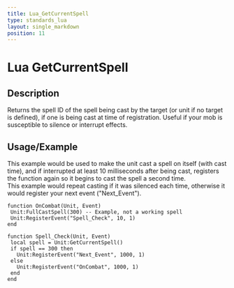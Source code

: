 ```yaml
---
title: Lua_GetCurrentSpell
type: standards_lua
layout: single_markdown
position: 11
---
```


# Lua GetCurrentSpell

## Description

Returns the spell ID of the spell being cast by the target (or unit if no target is defined), if one is being cast at time of registration. Useful if your mob is susceptible to silence or interrupt effects.

## Usage/Example

This example would be used to make the unit cast a spell on itself (with cast time), and if interrupted at least 10 milliseconds after being cast, registers the function again so it begins to cast the spell a second time.          
This example would repeat casting if it was silenced each time, otherwise it would register your next event ("Next_Event").

```
function OnCombat(Unit, Event)
 Unit:FullCastSpell(300) -- Example, not a working spell
 Unit:RegisterEvent("Spell_Check", 10, 1)
end

function Spell_Check(Unit, Event)
 local spell = Unit:GetCurrentSpell()
 if spell == 300 then
   Unit:RegisterEvent("Next_Event", 1000, 1)
 else
   Unit:RegisterEvent("OnCombat", 1000, 1)
 end
end
```